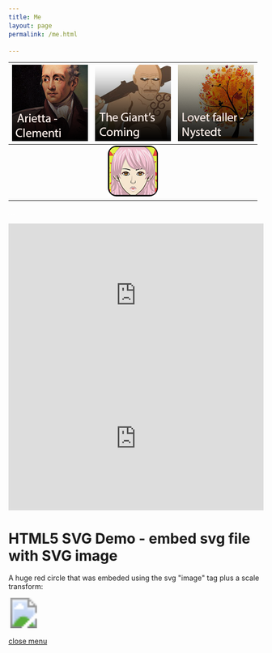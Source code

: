 ```yaml
---
title: Me
layout: page
permalink: /me.html

---
```


[![Arietta group](https://raw.githubusercontent.com/Stuartbriner/portland/gh-pages/images/Ariettaimage.png)](G1_A1_pathway2.html) | [![Giant's coming group](https://raw.githubusercontent.com/Stuartbriner/portland/gh-pages/images/Thegiantscominggroup.png)](G1_C1.html) | [![Lovet faller group](https://raw.githubusercontent.com/Stuartbriner/portland/gh-pages/images/Lovetfallerimage.png)](G1_B2.html)
:-----------: | :-----------: | :-----------:  
 ![pixel](https://raw.githubusercontent.com/Stuartbriner/portland/gh-pages/images/apixel.png)|[![Menulogo](https://raw.githubusercontent.com/Stuartbriner/portland/gh-pages/images/avatar.png)](me.html)| ![pixel](https://raw.githubusercontent.com/Stuartbriner/portland/gh-pages/images/apixel.png)

  
 ![pixel](https://raw.githubusercontent.com/Stuartbriner/portland/gh-pages/images/apixel.png)  ![pixel](https://raw.githubusercontent.com/Stuartbriner/portland/gh-pages/images/apixel.png)  ![pixel](https://raw.githubusercontent.com/Stuartbriner/portland/gh-pages/images/apixel.png)


 

<style>.embed-container { position: relative; padding-bottom: 56.25%; height: 0; overflow: hidden; max-width: 100%; } .embed-container iframe, .embed-container object, .embed-container embed { position: absolute; top: 0; left: 0; width: 100%; height: 100%; }</style><div class='embed-container'><iframe src='http://www.youtube.com/embed/n14n2ukstSQ' frameborder='0' allowfullscreen></iframe></div>

<style>.embed-container { position: relative; padding-bottom: 56.25%; height: 0; overflow: hidden; max-width: 100%; } .embed-container iframe, .embed-container object, .embed-container embed { position: absolute; top: 0; left: 0; width: 100%; height: 100%; }</style><div class='embed-container'><iframe src='http://www.youtube.com/embed/eB4PenlkCxQ' frameborder='0' allowfullscreen></iframe></div>


<html>
  <head>
    <title>HTML5 SVG demo</title>
    <meta http-equiv="Content-Type" content="text/html;charset=utf-8" />
  </head>
  <body>
    <h1>HTML5 SVG Demo - embed svg file with SVG image</h1>
 
<p> A huge red circle that was embeded using the svg "image" tag plus a scale transform:</p>
<svg id="circle" height="60" width="60" 
     xmlns="http://www.w3.org/2000/svg" xmlns:xlink="http://www.w3.org/1999/xlink" >
  <g transform="scale(0.1)">
    <image x="0" y="0" height="600" width="600" xlink:href="https://raw.githubusercontent.com/Stuartbriner/portland/gh-pages/images/Lovetfallerimage.svg" />
  </g>
</svg>
</body>
</html>

[close menu](G1_A1_pathway2.html)
